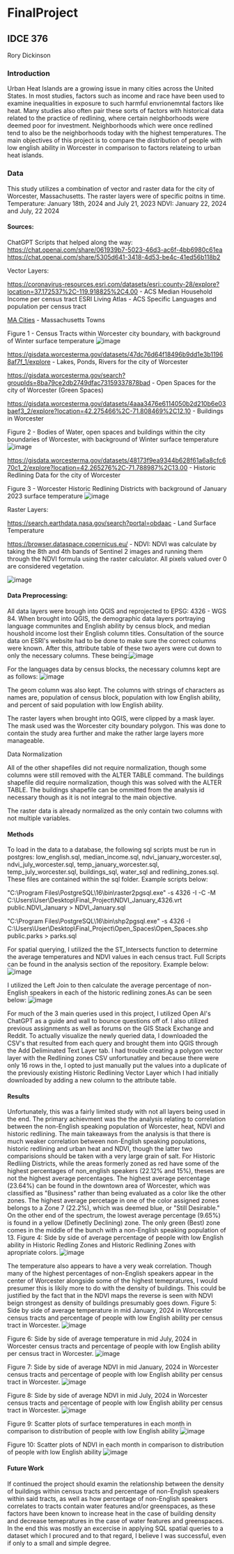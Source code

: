 # FinalProject
## IDCE 376
Rory Dickinson

### Introduction
Urban Heat Islands are a growing issue in many cities across the United States. In most studies, factors such as income and race have been used to examine inequalities in exposure to such harmful envrionemntal factors like heat. Many studies also often pair these sorts of factors with historical data related to the practice of redlining, where certain neighborhoods were deemed poor for investment. Neighborhoods which were once redlined tend to also be the neighborhoods today with the highest temperatures. 
The main objectives of this project is to compare the distribution of people with low english ability in Worcester in comparison to factors relateing to urban heat islands.

### Data

This study utilizes a combination of vector and raster data for the city of Worcester, Massachusetts.
The raster layers were of specific poitns in time. 
Temperature: January 18th, 2024 and July 21, 2023
NDVI: January 22, 2024 and July, 22 2024

#### Sources:

ChatGPT Scripts that helped along the way:
https://chat.openai.com/share/061939b7-5023-46d3-ac6f-4bb6980c61ea
https://chat.openai.com/share/5305d641-3418-4d53-be4c-41ed56b118b2

Vector Layers:

https://coronavirus-resources.esri.com/datasets/esri::county-28/explore?location=37.172537%2C-119.918825%2C4.00 - ACS Median Household Income per census tract
ESRI Living Atlas - ACS Specific Languages and population per census tract

[MA Cities](https://www.mass.gov/info-details/massgis-data-2020-us-census-towns) - Massachusetts Towns

Figure 1 - Census Tracts within Worcester city boundary, with background of Winter surface temperature
![image](https://github.com/RoryCSCI120/FinalProject/assets/131007848/8364a268-b970-49a7-87be-fd9c4dbbd7dc)

https://gisdata.worcesterma.gov/datasets/47dc76d64f18496b9dd1e3b11968af7f_1/explore - Lakes, Ponds, Rivers for the city of Worcester

https://gisdata.worcesterma.gov/search?groupIds=8ba79ce2db2749dfac73159337878bad - Open Spaces for the city of Worcester (Green Spaces)

https://gisdata.worcesterma.gov/datasets/4aaa3476e6114050b2d210b6e03baef3_2/explore?location=42.275466%2C-71.808469%2C12.10 - Buildings in Worcester

Figure 2 - Bodies of Water, open spaces and buildings within the city boundaries of Worcester, with background of Winter surface temperature
![image](https://github.com/RoryCSCI120/FinalProject/assets/131007848/bb8c5a3a-18bb-4da0-9940-c247787f8149)

https://gisdata.worcesterma.gov/datasets/48173f9ea9344b628f61a6a8cfc670c1_2/explore?location=42.265276%2C-71.788987%2C13.00 - Historic Redlining Data for the city of Worcester

Figure 3 - Worcester Historic Redlining Districts with background of January 2023 surface temperature
![image](https://github.com/RoryCSCI120/FinalProject/assets/131007848/ff865cb8-a1a7-44c4-8534-e0ef1c97322b)

Raster Layers:

https://search.earthdata.nasa.gov/search?portal=obdaac - Land Surface Temperature

https://browser.dataspace.copernicus.eu/ - NDVI: NDVI was calculate by taking the 8th and 4th bands of Sentinel 2 images and running them through the NDVI formula using the raster calculator. All pixels valued over 0 are considered vegetation.

![image](https://github.com/RoryCSCI120/FinalProject/assets/131007848/77b24332-5612-4359-9321-0ddc42988a77)

#### Data Preprocessing: 
All data layers were brough into QGIS and reprojected to EPSG: 4326 - WGS 84. When brought into QGIS, the demographic data layers portraying language communites and English ability by census block, and median houshold income lost their English column titles. Consultation of the source data on ESRI's website had to be done to make sure the correct columns were known. After this, attribute table of these two ayers were cut down to only the necessary columns. 
These being:![image](https://github.com/RoryCSCI120/FinalProject/assets/131007848/bbd53c49-e1f8-4a37-ad6e-524fcc1f8bac)

For the languages data by census blocks, the necessary columns kept are as follows: ![image](https://github.com/RoryCSCI120/FinalProject/assets/131007848/819c7991-b781-487d-b8f2-56a6ed241e6d)

The geom column was also kept. The columns with strings of characters as names are, population of census block, population with low English ability, and percent of said population with low English ability. 

The raster layers when brought into QGIS, were clipped by a mask layer. The mask used was the Worcester city boundary polygon. This was done to contain the study area further and make the rather large layers more manageable.

Data Normalization

All of the other shapefiles did not require normalization, though some columns were still removed with the ALTER TABLE command. The buildings shapefile did require normalization, though this was solved with the ALTER TABLE. The buildings shapefile can be ommitted from the analysis id necessary though as it is not integral to the main objective.

The raster data is already normalized as the only contain two columns with not multiple variables.

#### Methods
To load in the data to a database, the following sql scripts must be run in postgres: low_english.sql, median_income.sql, ndvi_january_worcester.sql, ndvi_july_worcester.sql, temp_january_worcester.sql, temp_july_worcester.sql, buildings_sql, water_sql and redlining_zones.sql. These files are contained within the sql folder. Example scripts below:

"C:\Program Files\PostgreSQL\16\bin\raster2pgsql.exe" -s 4326 -I -C -M C:\Users\User\Desktop\Final_Project\NDVI_January_4326.vrt public.NDVI_January > NDVI_January.sql

"C:\Program Files\PostgreSQL\16\bin\shp2pgsql.exe" -s 4326 -I C:\Users\User\Desktop\Final_Project\Open_Spaces\Open_Spaces.shp public.parks > parks.sql

For spatial querying, I utilized the the ST_Intersects function to determine the average temperatures and NDVI values in each census tract. Full Scripts can be found in the analysis section of the repository. Example below:
![image](https://github.com/RoryCSCI120/FinalProject/assets/131007848/f9431e5c-ef8f-4aa0-bf42-2d6421d74a19)

I utilized the Left Join to then calculate the average percentage of non-English speakers in each of the historic redlining zones.As can be seen below:
![image](https://github.com/RoryCSCI120/FinalProject/assets/131007848/6c563287-ee5a-469c-a4b4-282381cf88e1)

For much of the 3 main queries used in this project, I utilized Open AI's ChatGPT as a guide and wall to bounce questions off of. I also utilized previous assignments as well as forums on the GIS Stack Exchange and Reddit. To actually visualize the newly queried data, I downloaded the CSV's that resulted from each query and brought them into QGIS through the Add Deliminated Text Layer tab. I had trouble creating a polygon vector layer with the Redlining zones CSV unfortunatley and because there were only 16 rows in the, I opted to just manually put the values into a duplicate of the previously existing Historic Redlining Vector Layer which I had initially downloaded by adding a new column to the attribute table.

#### Results
Unfortunately, this was a fairly limited study with not all layers being used in the end. The primary achievment was the the analysis relating to correlation between the non-English speaking population of Worcester, heat, NDVI and historic redlining. The main takeaways from the analysis is that there is much weaker correlation between non-English speaking populations, historic redlining and urban heat and NDVI, though the latter two comparisions should be taken with a very large grain of salt. For Historic Redliing Districts, while the areas formerly zoned as red have some of the highest percentages of non_english speakers (22.12% and 15%), theses are not the highest average percentages. The highest average percentage (23.64%) can be found in the downtown area of Worcester, which was classified as "Business" rather than being evaluated as a color like the other zones. The highest average percetage in one of the color assigned zones belongs to a Zone 7 (22.2%), which was deemed blue, or "Still Desirable." On the other end of the spectrum, the lowest average percentage (9.65%) is found in a yellow (Definetly Declining) zone. The only green (Best) zone comes in the middle of the bunch with a non-English speaking population of 13.
Figure 4: Side by side of average percentage of people with low English ability in Historic Redling Zones and Historic Redlining Zones with apropriate colors.
![image](https://github.com/RoryCSCI120/FinalProject/assets/131007848/3ff95fc4-1f5c-4bba-ae0c-a5e1098c70d6)

The temperature also appears to have a very weak correlation. Though many of the highest percentages of non-English speakers appear in the center of Worcester alongside some of the highest temepratures, I would presumer this is likily more to do with the density of buildings. This could be justified by the fact that in the NDVI maps the reverse is seen with NDVI beign strongest as density of buildings presumably goes down.
Figure 5: Side by side of average temperature in mid January, 2024 in Worcester census tracts and percentage of people with low English ability per census tract in Worcester.
![image](https://github.com/RoryCSCI120/FinalProject/assets/131007848/4455c97e-502a-475e-ae73-8fc551434782)

Figure 6: Side by side of average temperature in mid July, 2024 in Worcester census tracts and percentage of people with low English ability per census tract in Worcester.
![image](https://github.com/RoryCSCI120/FinalProject/assets/131007848/2664bbc7-4110-4ebe-a03a-db40b5949e43)

Figure 7: Side by side of average NDVI in mid January, 2024 in Worcester census tracts and percentage of people with low English ability per census tract in Worcester.
![image](https://github.com/RoryCSCI120/FinalProject/assets/131007848/2a3f1aae-e5ec-4832-94a0-aae166fc22be)

Figure 8: Side by side of average NDVI in mid July, 2024 in Worcester census tracts and percentage of people with low English ability per census tract in Worcester.
![image](https://github.com/RoryCSCI120/FinalProject/assets/131007848/ab35bad0-b359-45e7-a50d-777670f7afc5)

Figure 9: Scatter plots of surface temperatures in each month in comparison to distribution of people with low English ability
![image](https://github.com/RoryCSCI120/FinalProject/assets/131007848/f568c6fe-fd42-48f2-80b5-47ca1388c452)

Figure 10: Scatter plots of NDVI in each month in comparison to distribution of people with low English ability
![image](https://github.com/RoryCSCI120/FinalProject/assets/131007848/5939b528-e70e-4d0d-86b6-9f4491f1eab8)

#### Future Work
If continued the project should examin the relationship between the density of buildings within census tracts and percentage of non-English speakers within said tracts, as well as how percentage of non-English speakers correlates to tracts contain water features and/or greenspaces, as these factors have been known to increase heat in the case of building density and decrease temepratures in the case of water features and greenspaces. In the end this was mostly an excercise in applying SQL spatial queries to a dataset which I procured and to that regard, I believe I was successful, even if only to a small and simple degree.












